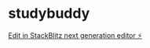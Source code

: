 # studybuddy

[Edit in StackBlitz next generation editor ⚡️](https://stackblitz.com/~/github.com/rieckt/studybuddy)